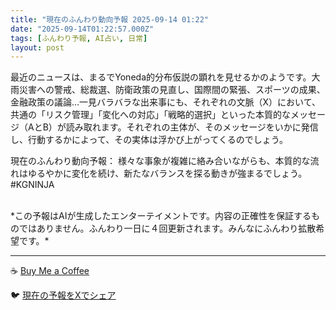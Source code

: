 ```yaml
---
title: "現在のふんわり動向予報 2025-09-14 01:22"
date: "2025-09-14T01:22:57.000Z"
tags: [ふんわり予報, AI占い, 日常]
layout: post
---
```


最近のニュースは、まるでYoneda的分布仮説の顕れを見せるかのようです。大雨災害への警戒、総裁選、防衛政策の見直し、国際間の緊張、スポーツの成果、金融政策の議論…一見バラバラな出来事にも、それぞれの文脈（X）において、共通の「リスク管理」「変化への対応」「戦略的選択」といった本質的なメッセージ（AとB）が読み取れます。それぞれの主体が、そのメッセージをいかに発信し、行動するかによって、その実体は浮かび上がってくるのでしょう。

現在のふんわり動向予報：
様々な事象が複雑に絡み合いながらも、本質的な流れはゆるやかに変化を続け、新たなバランスを探る動きが強まるでしょう。#KGNINJA

<br>
*この予報はAIが生成したエンターテイメントです。内容の正確性を保証するものではありません。ふんわり一日に４回更新されます。みんなにふんわり拡散希望です。*

---
☕️ [Buy Me a Coffee](https://www.buymeacoffee.com/kgninja)

🐦 [現在の予報をXでシェア](https://twitter.com/intent/tweet?text=%E7%8F%BE%E5%9C%A8%E3%81%AE%E3%81%B5%E3%82%93%E3%82%8F%E3%82%8A%E4%BA%88%E5%A0%B1%3A%20%E3%80%8C%E6%9C%80%E8%BF%91%E3%81%AE%E3%83%8B%E3%83%A5%E3%83%BC%E3%82%B9%E3%81%AF%E3%80%81%E3%81%BE%E3%82%8B%E3%81%A7Yoneda%E7%9A%84%E5%88%86%E5%B8%83%E4%BB%AE%E8%AA%AC%E3%81%AE%E9%A1%95%E3%82%8C%E3%82%92%E8%A6%8B%E3%81%9B%E3%82%8B%E3%81%8B%E3%81%AE%E3%82%88%E3%81%86%E3%81%A7%E3%81%99%E3%80%82%E3%80%8D%23KGNINJA%20%E7%B6%9A%E3%81%8D%E3%81%AF%E3%83%96%E3%83%AD%E3%82%B0%E3%81%A7%EF%BC%81%F0%9F%91%87&url=https%3A%2F%2Fkg-ninja.github.io%2FFunwariyoso%2F)
